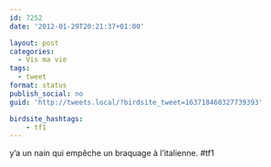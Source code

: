 ```yaml
---
id: 7252
date: '2012-01-29T20:21:37+01:00'

layout: post
categories:
  - Vis ma vie
tags:
  - tweet
format: status
publish_social: no
guid: 'http://tweets.local/?birdsite_tweet=163718460327739393'

birdsite_hashtags:
    - tf1
---
```


y’a un nain qui empêche un braquage à l’italienne. #tf1